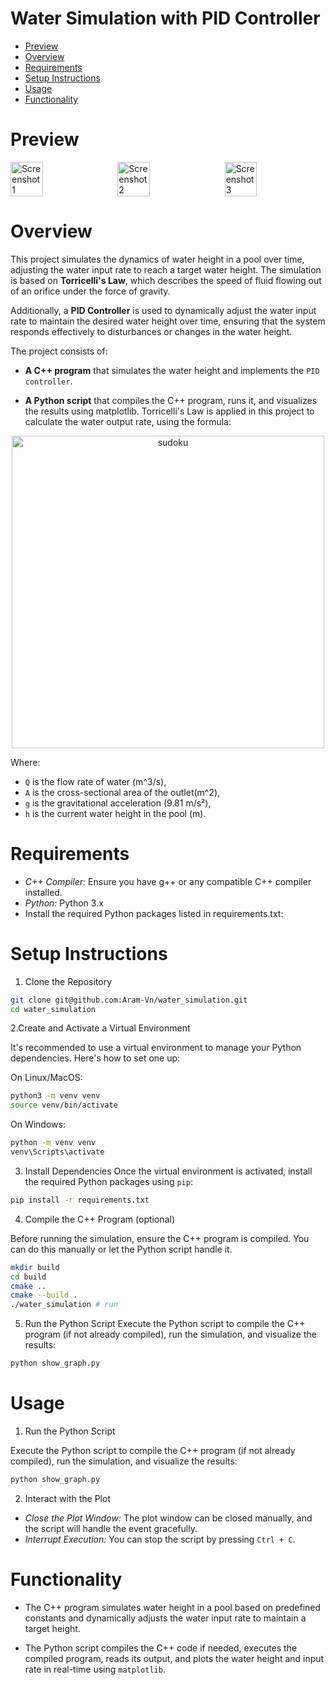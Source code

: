 # Water Simulation with PID Controller

- [Preview](#preview)
- [Overview](#overview)
- [Requirements](#requirements)
- [Setup Instructions](#setup-instructions)
- [Usage](#usage)
- [Functionality](#functionality)

# Preview

<div class="image-row">
  <img src="https://github.com/user-attachments/assets/5ed1c79a-ed21-42be-b15e-7be55c82a487" alt="Screenshot 1">
  <img src="https://github.com/user-attachments/assets/316a1d95-4713-493a-885a-df8fc1b3c3fa" alt="Screenshot 2">
  <img src="https://github.com/user-attachments/assets/248bfe3d-5a07-48d5-97d4-982290982d80" alt="Screenshot 3">
</div>

<style>
  .image-row {
    display: flex;
    flex-wrap: wrap;
    justify-content: center;
    gap: 10px; /* Add spacing between images */
  }

  .image-row img {
    width: 32%;
  }

  @media (max-width: 768px) {
    .image-row img {
      width: 100%;
    }
  }
</style>



# Overview

This project simulates the dynamics of water height in a pool over time, adjusting the water input rate to reach a target water height. The simulation is based on **Torricelli's Law**, which describes the speed of fluid flowing out of an orifice under the force of gravity.

Additionally, a **PID Controller** is used to dynamically adjust the water input rate to maintain the desired water height over time, ensuring that the system responds effectively to disturbances or changes in the water height.

The project consists of:

- **A C++ program** that simulates the water height and implements the `PID controller`.

- **A Python script** that compiles the C++ program, runs it, and visualizes the results using matplotlib.
Torricelli's Law is applied in this project to calculate the water output rate, using the formula:

<div align="center">
  <img src="https://github.com/user-attachments/assets/218d8648-2ab5-4c72-ae9c-1c08d276719c" width="500" height="auto" alt="sudoku">
</div>

Where:

- `Q` is the flow rate of water (m^3/s),
- `A` is the cross-sectional area of the outlet(m^2),
- `g` is the gravitational acceleration (9.81 m/s²),
- `h` is the current water height in the pool (m).


# Requirements

- *C++ Compiler:* Ensure you have g++ or any compatible C++ compiler installed.
- *Python:* Python 3.x
- Install the required Python packages listed in requirements.txt:

# Setup Instructions

1. Clone the Repository

```bash
git clone git@github.com:Aram-Vn/water_simulation.git
cd water_simulation
```

2.Create and Activate a Virtual Environment

It's recommended to use a virtual environment to manage your Python dependencies. Here's how to set one up:

On Linux/MacOS:

```bash
python3 -m venv venv
source venv/bin/activate
```

On Windows:

```bash
python -m venv venv
venv\Scripts\activate
```

3. Install Dependencies
Once the virtual environment is activated, install the required Python packages using `pip`:

```bash
pip install -r requirements.txt
```

4. Compile the C++ Program (optional)

Before running the simulation, ensure the C++ program is compiled. You can do this manually or let the Python script handle it.

```bash
mkdir build
cd build 
cmake ..
cmake --build .
./water_simulation # run
```

5. Run the Python Script
Execute the Python script to compile the C++ program (if not already compiled), run the simulation, and visualize the results:

```bash
python show_graph.py
```

# Usage

1. Run the Python Script

Execute the Python script to compile the C++ program (if not already compiled), run the simulation, and visualize the results:

```bash
python show_graph.py
```

2. Interact with the Plot

- *Close the Plot Window:* The plot window can be closed manually, and the script will handle the event gracefully.
- *Interrupt Execution:* You can stop the script by pressing `Ctrl + C`.

# Functionality

- The C++ program simulates water height in a pool based on predefined constants and dynamically adjusts the water input rate to maintain a target height.

- The Python script compiles the C++ code if needed, executes the compiled program, reads its output, and plots the water height and input rate in real-time using `matplotlib`.
